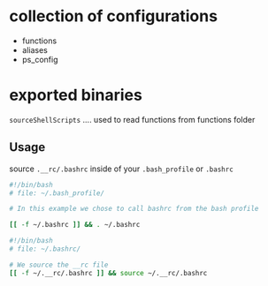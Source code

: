 # collection of configurations

- functions
- aliases
- ps_config

# exported binaries

`sourceShellScripts` ....  used to read functions from functions folder

## Usage
source `.__rc/.bashrc` inside of your `.bash_profile` or `.bashrc`

```bash
#!/bin/bash
# file: ~/.bash_profile/

# In this example we chose to call bashrc from the bash profile

[[ -f ~/.bashrc ]] && . ~/.bashrc
```

```bash
#!/bin/bash
# file: ~/.bashrc/

# We source the __rc file
[[ -f ~/.__rc/.bashrc ]] && source ~/.__rc/.bashrc
```
